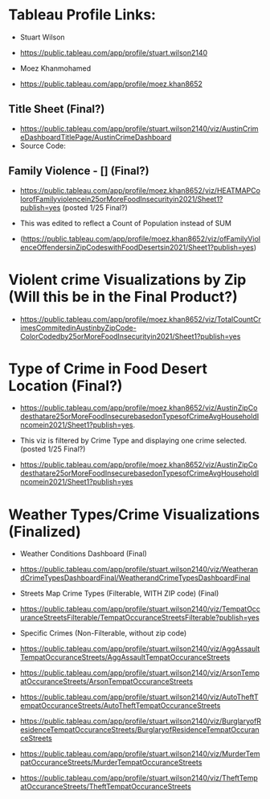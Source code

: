 # Tableau Profile Links:

- Stuart Wilson
- https://public.tableau.com/app/profile/stuart.wilson2140

- Moez Khanmohamed
- https://public.tableau.com/app/profile/moez.khan8652

## Title Sheet (Final?)
- https://public.tableau.com/app/profile/stuart.wilson2140/viz/AustinCrimeDashboardTitlePage/AustinCrimeDashboard
- Source Code: <div class='tableauPlaceholder' id='viz1643162488485' style='position: relative'><object class='tableauViz'  style='display:none;'><param name='host_url' value='https%3A%2F%2Fpublic.tableau.com%2F' /> <param name='embed_code_version' value='3' /> <param name='site_root' value='' /><param name='name' value='AustinCrimeDashboardTitlePage&#47;AustinCrimeDashboard' /><param name='tabs' value='no' /><param name='toolbar' value='yes' /><param name='animate_transition' value='yes' /><param name='display_static_image' value='yes' /><param name='display_spinner' value='yes' /><param name='display_overlay' value='yes' /><param name='display_count' value='yes' /><param name='language' value='en-US' /></object></div>                <script type='text/javascript'>                    var divElement = document.getElementById('viz1643162488485');                    var vizElement = divElement.getElementsByTagName('object')[0];                    if ( divElement.offsetWidth > 800 ) { vizElement.style.minWidth='420px';vizElement.style.maxWidth='650px';vizElement.style.width='100%';vizElement.style.minHeight='587px';vizElement.style.maxHeight='887px';vizElement.style.height=(divElement.offsetWidth*0.75)+'px';} else if ( divElement.offsetWidth > 500 ) { vizElement.style.minWidth='420px';vizElement.style.maxWidth='650px';vizElement.style.width='100%';vizElement.style.minHeight='587px';vizElement.style.maxHeight='887px';vizElement.style.height=(divElement.offsetWidth*0.75)+'px';} else { vizElement.style.width='100%';vizElement.style.height='727px';}                     var scriptElement = document.createElement('script');                    scriptElement.src = 'https://public.tableau.com/javascripts/api/viz_v1.js';                    vizElement.parentNode.insertBefore(scriptElement, vizElement);                </script>


## Family Violence - [] (Final?)

- https://public.tableau.com/app/profile/moez.khan8652/viz/HEATMAPColorofFamilyviolencein25orMoreFoodInsecurityin2021/Sheet1?publish=yes (posted 1/25 Final?)
- This was edited to reflect a Count of Population instead of SUM

- (https://public.tableau.com/app/profile/moez.khan8652/viz/ofFamilyViolenceOffendersinZipCodeswithFoodDesertsin2021/Sheet1?publish=yes)
    
# Violent crime Visualizations by Zip (Will this be in the Final Product?)

- https://public.tableau.com/app/profile/moez.khan8652/viz/TotalCountCrimesCommitedinAustinbyZipCode-ColorCodedby25orMoreFoodInsecurityin2021/Sheet1?publish=yes

# Type of Crime in Food Desert Location (Final?)

- https://public.tableau.com/app/profile/moez.khan8652/viz/AustinZipCodesthatare25orMoreFoodInsecurebasedonTypesofCrimeAvgHouseholdIncomein2021/Sheet1?publish=yes. 
- This viz is filtered by Crime Type and displaying one crime selected. (posted 1/25 Final?)

- https://public.tableau.com/app/profile/moez.khan8652/viz/AustinZipCodesthatare25orMoreFoodInsecurebasedonTypesofCrimeAvgHouseholdIncomein2021/Sheet1?publish=yes

# Weather Types/Crime Visualizations (Finalized)

- Weather Conditions Dashboard (Final)
- https://public.tableau.com/app/profile/stuart.wilson2140/viz/WeatherandCrimeTypesDashboardFinal/WeatherandCrimeTypesDashboardFinal

- Streets Map Crime Types (Filterable, WITH ZIP code) (Final)
- https://public.tableau.com/app/profile/stuart.wilson2140/viz/TempatOccuranceStreetsFilterable/TempatOccuranceStreetsFilterable?publish=yes

- Specific Crimes (Non-Filterable, without zip code)
- https://public.tableau.com/app/profile/stuart.wilson2140/viz/AggAssaultTempatOccuranceStreets/AggAssaultTempatOccuranceStreets
- https://public.tableau.com/app/profile/stuart.wilson2140/viz/ArsonTempatOccuranceStreets/ArsonTempatOccuranceStreets
- https://public.tableau.com/app/profile/stuart.wilson2140/viz/AutoTheftTempatOccuranceStreets/AutoTheftTempatOccuranceStreets
- https://public.tableau.com/app/profile/stuart.wilson2140/viz/BurglaryofResidenceTempatOccuranceStreets/BurglaryofResidenceTempatOccuranceStreets
- https://public.tableau.com/app/profile/stuart.wilson2140/viz/MurderTempatOccuranceStreets/MurderTempatOccuranceStreets
- https://public.tableau.com/app/profile/stuart.wilson2140/viz/TheftTempatOccuranceStreets/TheftTempatOccuranceStreets

